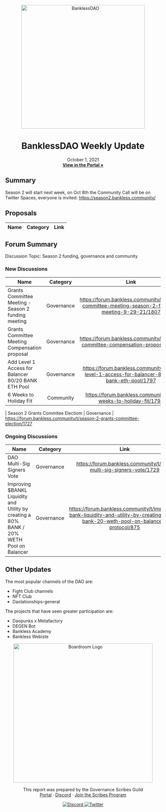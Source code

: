 
<p align="center">
  <a href="http://app.boardroom.info/BanklessDAO">
    <img src="https://www.bankless.community/logo.svg" alt="BanklessDAO" width="400" />
  </a>
  <h1 align="center">BanklessDAO Weekly Update</h1>
  <p align="center">
    October 1, 2021
  <br />
  <a href="http://app.boardroom.info/BanklessDAO"><strong>View in the Portal »</strong></a>
  <br />
  </p>
</p>

## Summary
Season 2 will start next week, on Oct 8th the Community Call will be on Twitter Spaces, everyone is invited: https://season2.bankless.community/

## Proposals

| Name          | Category      | Link   |
| ------------- |:-------------:| :-----:|

## Forum Summary
Discussion Topic: Season 2 funding, governance and community

### New Discussions

| Name          | Category      | Link   |
| ------------- |:-------------:| :-----:|
| Grants Committee Meeting - Season 2 funding meeting | Governance | https://forum.bankless.community/t/grants-committee-meeting-season-2-funding-meeting-9-29-21/1807
| Grants Committee Meeting Compensation proposal | Governance | https://forum.bankless.community/t/grants-committee-compensation-proposal/1741
| Add Level 1 Access for Balancer 80/20 BANK ETH Pool | Governance | https://forum.bankless.community/t/add-level-1-access-for-balancer-80-20-bank-eth-pool/1797
| 6 Weeks to Holiday Fit | Community | https://forum.bankless.community/t/6-weeks-to-holiday-fit/1798

| Season 2 Grants Commitee Electiom | Governance | https://forum.bankless.community/t/season-2-grants-committee-election/1727

### Ongoing Discussions

| Name          | Category      | Link   |
| ------------- |:-------------:| :-----:|
| DAO Multi-Sig Signers Vote | Governance | https://forum.bankless.community/t/dao-multi-sig-signers-vote/1729
| Improving $BANKL Liquidity and Utility by creating a 80% BANK / 20% WETH Pool on Balancer| Governance | https://forum.bankless.community/t/improving-bank-liquidity-and-utility-by-creating-a-80-bank-20-weth-pool-on-balancer-protocol/875

## Other Updates

The most popular channels of the DAO are:
- Fight Club channels
- NFT Club
- Daolationships-general

The projects that have seen greater participation are:
- Daopunks x Metafactory
- DEGEN Bot
- Bankless Academy
- Bankless Webiste

<p align="center">
  <a href="http://app.boardroom.info/">
    <img src="https://i.ibb.co/PFcchnQ/boardroom.png" alt="Boardroom Logo" width="450" />
  </a>
</p>

<p align="center">
	This report was prepared by the Governance Scribes Guild
  <br />
  <a href="http://boardroom.info/">Portal</a>
  ·
  <a href="https://discord.com/invite/tgrTFg9">Discord</a>
  ·
  <a href="https://boardroom.mirror.xyz/JHrN8nVy_J4C7Xzj37zoyPANg0ZnNszhWy9YOZHC0lM">Join the Scribes Program</a>
</p>

<p align="center">
  <a href="https://discord.gg/CEZ8WfuK8s">
    <img src="https://img.shields.io/badge/Discord-Join-7289da?style=for-the-badge&logo=discord&logoColor=white" alt="Discord" />
  </a>
  <a href="https://twitter.com/boardroom_info">
    <img src="https://img.shields.io/badge/Twitter-Follow-1da1f2?style=for-the-badge&logo=twitter&logoColor=white" alt="Twitter" />
  </a>
</p>